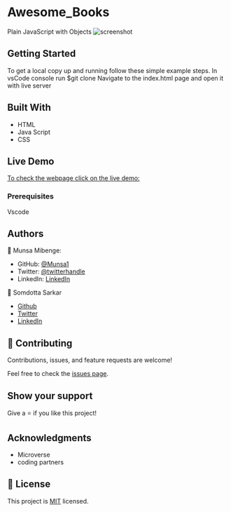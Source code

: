# Awesome_Books
Plain JavaScript with Objects 
![screenshot](https://user-images.githubusercontent.com/84907743/139919995-ef34f80e-ce35-42b5-9640-02190661dc16.png)
## Getting Started
To get a local copy up and running follow these simple example steps.
In vsCode console run $git clone 
Navigate to the index.html page and open it with live server
## Built With

- HTML
- Java Script
- CSS

## Live Demo
[To check the webpage click on the live demo:](https://somdotta07.github.io/Awesome_Books/)
### Prerequisites
Vscode
## Authors
👤 Munsa Mibenge:
- GitHub: [@Munsa1](https://github.com/munsa1)
- Twitter: [@twitterhandle](https://twitter.com/twitterhandle)
- LinkedIn: [LinkedIn](https://linkedin.com/in/linkedinhandle)

👤 Somdotta Sarkar

- [Github](https://github.com/Somdotta07)
- [Twitter](https://github.com/Somdotta07)
- [LinkedIn](www.linkedin.com/in/somdottasarkar)

## 🤝 Contributing

Contributions, issues, and feature requests are welcome!

Feel free to check the [issues page](../../issues/).

## Show your support

Give a ⭐️ if you like this project!

## Acknowledgments
- Microverse
- coding partners


## 📝 License

This project is [MIT](./MIT.md) licensed.

